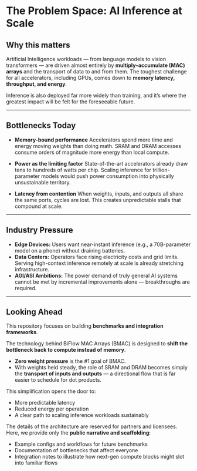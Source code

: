 # The Problem Space: AI Inference at Scale

## Why this matters
Artificial Intelligence workloads — from language models to vision transformers — are driven almost entirely by **multiply–accumulate (MAC) arrays** and the transport of data to and from them.
The toughest challenge for all accelerators, including GPUs, comes down to **memory latency, throughput, and energy**.

Inference is also deployed far more widely than training, and it’s where the greatest impact will be felt for the foreseeable future.

---

## Bottlenecks Today
- **Memory-bound performance**
Accelerators spend more time and energy moving weights than doing math. SRAM and DRAM accesses consume orders of magnitude more energy than local compute.

- **Power as the limiting factor**
State-of-the-art accelerators already draw tens to hundreds of watts per chip. Scaling inference for trillion-parameter models would push power consumption into physically unsustainable territory.

- **Latency from contention**
When weights, inputs, and outputs all share the same ports, cycles are lost. This creates unpredictable stalls that compound at scale.

---

## Industry Pressure
- **Edge Devices:** Users want near-instant inference (e.g., a 70B-parameter model on a phone) without draining batteries.
- **Data Centers:** Operators face rising electricity costs and grid limits. Serving high-context inference remotely at scale is already stretching infrastructure.
- **AGI/ASI Ambitions:** The power demand of truly general AI systems cannot be met by incremental improvements alone — breakthroughs are required.

---

## Looking Ahead
This repository focuses on building **benchmarks and integration frameworks**.

The technology behind BiFlow MAC Arrays (BMAC) is designed to **shift the bottleneck back to compute instead of memory**.
- **Zero weight pressure** is the #1 goal of BMAC.
- With weights held steady, the role of SRAM and DRAM becomes simply the **transport of inputs and outputs** — a directional flow that is far easier to schedule for dot products.

This simplification opens the door to:
- More predictable latency
- Reduced energy per operation
- A clear path to scaling inference workloads sustainably

The details of the architecture are reserved for partners and licensees. Here, we provide only the **public narrative and scaffolding**:
- Example configs and workflows for future benchmarks
- Documentation of bottlenecks that affect everyone
- Integration notes to illustrate how next-gen compute blocks might slot into familiar flows
